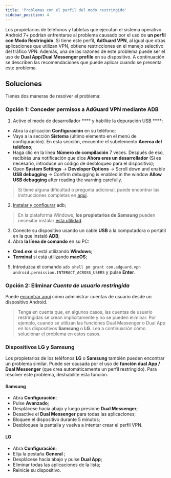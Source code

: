 ```yaml
---
title: 'Problemas con el perfil del modo restringido'
sidebar_position: 4
---
```


Los propietarios de teléfonos y tabletas que ejecutan el sistema operativo Android 7+ podrían enfrentarse al problema causado por el uso de **un perfil con Modo Restringido**. Si tiene este perfil, **AdGuard VPN**, al igual que otras aplicaciones que utilizan VPN, obtiene restricciones en el manejo selectivo del tráfico VPN. Además, una de las razones de este problema puede ser el uso de **Dual App/Dual Messenger profile** en su dispositivo. A continuación se describen las recomendaciones que puede aplicar cuando se presenta este problema.

## Soluciones

Tienes dos maneras de resolver el problema:

### Opción 1: Conceder permisos a AdGuard VPN mediante ADB

1. Active el modo de desarrollador **** y habilite la depuración USB ****:
- Abra la aplicación **Configuración** en su teléfono;
- Vaya a la sección **Sistema** (último elemento en el menú de configuración). En esta sección, encuentre el subelemento **Acerca del teléfono**;
- Haga clic en la línea **Número de compilación** 7 veces. Después de eso, recibirás una notificación que dice **Ahora eres un desarrollador** (Si es necesario, introduce un código de desbloqueo para el dispositivo);
- Open **System Settings** → **Developer Options** → Scroll down and enable **USB debugging** → Confirm debugging is enabled in the window **Allow USB debugging** after reading the warning carefully.

> Si tiene alguna dificultad o pregunta adicional, puede encontrar las instrucciones completas en [aquí](https://developer.android.com/studio/debug/dev-options).

2. [Instalar y configurar](https://www.xda-developers.com/install-adb-windows-macos-linux/) adb;
> En la plataforma Windows, **los propietarios de Samsung** pueden necesitar instalar [esta utilidad](https://developer.samsung.com/mobile/android-usb-driver.html).

3. Conecte su dispositivo usando un cable **USB** a la computadora o portátil en la que instaló **ADB**;
4. Abra **la línea de comando** en su PC:
- **Cmd.exe** si está utilizando **Windows**;
- **Terminal** si está utilizando **macOS**;
5. Introduzca el comando `adb shell pm grant com.adguard.vpn android.permission.INTERACT_ACROSS_USERS` y pulse **Enter**.

### Opción 2: Eliminar *Cuenta de usuario restringida*

Puede [encontrar aquí](https://support.google.com/a/answer/6223444?hl=en) cómo administrar cuentas de usuario desde un dispositivo Android.

> Tenga en cuenta que, en algunos casos, las cuentas de usuario restringidas se crean implícitamente y no se pueden eliminar. Por ejemplo, cuando se utilizan las funciones Dual Messenger o Dual App en los dispositivos **Samsung** o **LG**. Lea a continuación cómo solucionar el problema en estos casos.

### Dispositivos LG y Samsung

Los propietarios de los teléfonos **LG** o **Samsung** también pueden encontrar un problema similar. Puede ser causada por el uso de **función dual App / Dual Messenger** (que crea automáticamente un perfil restringido). Para resolver este problema, deshabilite esta función.

#### Samsung

- Abra **Сonfiguración**;
- Pulse **Avanzado**;
- Desplácese hacia abajo y luego presione **Dual Messenger**;
- Desactive el **Dual Messenger** para todas las aplicaciones;
- Bloquee el dispositivo durante 5 minutos;
- Desbloquee la pantalla y vuelva a intentar crear el perfil VPN.

#### LG

- Abra **Сonfiguración**;
- Elija la pestaña **General** ;
- Desplácese hacia abajo y pulse **Dual App**;
- Eliminar todas las aplicaciones de la lista;
- Reinicie su dispositivo.